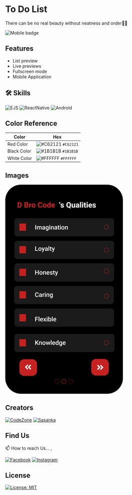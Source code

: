 # To Do List

There can be no real beauty without neatness and order🧑‍🎓

![Mobile badge](https://img.shields.io/badge/DBroCode-mobile-blue)

## Features

- List preview
- Live previews
- Fullscreen mode
- Mobile Application

## 🛠 Skills

![EJS](https://img.shields.io/badge/Express.js-000000?style=for-the-badge&logo=express&logoColor=white)
![ReactNative](https://img.shields.io/badge/React_Native-20232A?style=for-the-badge&logo=react&logoColor=61DAFB)
![Android](https://img.shields.io/badge/Android-3DDC84?style=for-the-badge&logo=android&logoColor=white)

## Color Reference

| Color       | Hex                                                                    |
| ----------- | ---------------------------------------------------------------------- |
| Red Color   | ![#C62121](https://via.placeholder.com/15/C62121/C62121.png) `#C62121` |
| Black Color | ![#1B1B1B](https://via.placeholder.com/15/1B1B1B/1B1B1B.png) `#1B1B1B` |
| White Color | ![#FFFFFF](https://via.placeholder.com/15/FFFFFF/FFFFFF.png) `#FFFFFF` |

## Images

![Image](./IMG/Design%2015-1.png)

## Creators

[![CodeZone](https://github.com/CodeZoneTech.png?size=115)](https://github.com/CodeZoneTech)
[![Sasanka](https://github.com/sasankaweera123.png?size=115)](https://github.com/sasankaweera123)

## Find Us

📫 How to reach Us... ,

[![Facebook](https://img.shields.io/badge/Facebook-1877F2?style=for-the-badge&logo=facebook&logoColor=white)](https://www.facebook.com/CodeZone-107084475018756/)
[![Instagram](https://img.shields.io/badge/Instagram-E4405F?style=for-the-badge&logo=instagram&logoColor=white)](https://www.instagram.com/d_bro_code/)

## License

[![License: MIT](https://img.shields.io/badge/License-MIT-yellow.svg)](https://opensource.org/licenses/MIT)
